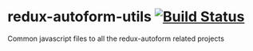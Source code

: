 # redux-autoform-utils [![Build Status](https://travis-ci.org/redux-autoform/redux-autoform-utils.svg?branch=master)](https://travis-ci.org/redux-autoform/redux-autoform-utils)

Common javascript files to all the redux-autoform related projects
